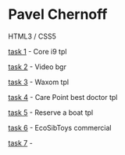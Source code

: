 # Pavel Chernoff
HTML3 / CSS5

[task 1](https://underwerse.github.io/hw1/ "Core i9") - Core i9 tpl

[task 2](https://underwerse.github.io/hw2/ "Video bgr") - Video bgr

[task 3](https://underwerse.github.io/hw3/ "Waxom Portfolio PSD") - Waxom tpl

[task 4](https://underwerse.github.io/hw4/ "Care Point") - Care Point best doctor tpl

[task 5](https://underwerse.github.io/hw5/ "NAVA Reserve a boat") - Reserve a boat tpl

[task 6](https://underwerse.github.io/hw6/ "EcoSibToys commercial") - EcoSibToys commercial

[task 7](https://underwerse.github.io/hw7/ "___") - 


